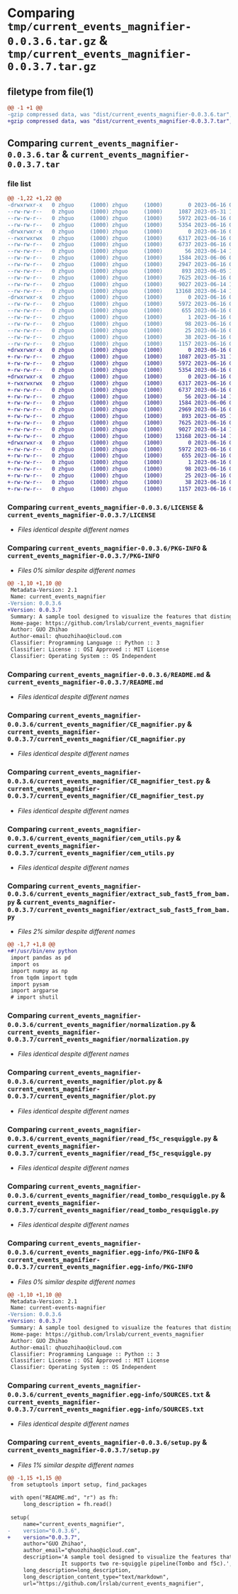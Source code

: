 # Comparing `tmp/current_events_magnifier-0.0.3.6.tar.gz` & `tmp/current_events_magnifier-0.0.3.7.tar.gz`

## filetype from file(1)

```diff
@@ -1 +1 @@
-gzip compressed data, was "dist/current_events_magnifier-0.0.3.6.tar", last modified: Fri Jun 16 09:50:53 2023, max compression
+gzip compressed data, was "dist/current_events_magnifier-0.0.3.7.tar", last modified: Fri Jun 16 09:52:54 2023, max compression
```

## Comparing `current_events_magnifier-0.0.3.6.tar` & `current_events_magnifier-0.0.3.7.tar`

### file list

```diff
@@ -1,22 +1,22 @@
-drwxrwxr-x   0 zhguo     (1000) zhguo     (1000)        0 2023-06-16 09:50:53.597625 current_events_magnifier-0.0.3.6/
--rw-rw-r--   0 zhguo     (1000) zhguo     (1000)     1087 2023-05-31 12:16:43.000000 current_events_magnifier-0.0.3.6/LICENSE
--rw-rw-r--   0 zhguo     (1000) zhguo     (1000)     5972 2023-06-16 09:50:53.597625 current_events_magnifier-0.0.3.6/PKG-INFO
--rw-rw-r--   0 zhguo     (1000) zhguo     (1000)     5354 2023-06-16 09:02:40.000000 current_events_magnifier-0.0.3.6/README.md
-drwxrwxr-x   0 zhguo     (1000) zhguo     (1000)        0 2023-06-16 09:50:53.593625 current_events_magnifier-0.0.3.6/current_events_magnifier/
--rwxrwxrwx   0 zhguo     (1000) zhguo     (1000)     6317 2023-06-16 08:57:45.000000 current_events_magnifier-0.0.3.6/current_events_magnifier/CE_magnifier.py
--rw-rw-r--   0 zhguo     (1000) zhguo     (1000)     6737 2023-06-16 08:57:45.000000 current_events_magnifier-0.0.3.6/current_events_magnifier/CE_magnifier_test.py
--rw-rw-r--   0 zhguo     (1000) zhguo     (1000)       56 2023-06-14 11:15:11.000000 current_events_magnifier-0.0.3.6/current_events_magnifier/__init__.py
--rw-rw-r--   0 zhguo     (1000) zhguo     (1000)     1584 2023-06-06 06:49:54.000000 current_events_magnifier-0.0.3.6/current_events_magnifier/cem_utils.py
--rw-rw-r--   0 zhguo     (1000) zhguo     (1000)     2947 2023-06-16 09:49:59.000000 current_events_magnifier-0.0.3.6/current_events_magnifier/extract_sub_fast5_from_bam.py
--rw-rw-r--   0 zhguo     (1000) zhguo     (1000)      893 2023-06-05 13:34:35.000000 current_events_magnifier-0.0.3.6/current_events_magnifier/normalization.py
--rw-rw-r--   0 zhguo     (1000) zhguo     (1000)     7625 2023-06-16 08:56:20.000000 current_events_magnifier-0.0.3.6/current_events_magnifier/plot.py
--rw-rw-r--   0 zhguo     (1000) zhguo     (1000)     9027 2023-06-14 10:46:36.000000 current_events_magnifier-0.0.3.6/current_events_magnifier/read_f5c_resquiggle.py
--rw-rw-r--   0 zhguo     (1000) zhguo     (1000)    13168 2023-06-14 12:00:50.000000 current_events_magnifier-0.0.3.6/current_events_magnifier/read_tombo_resquiggle.py
-drwxrwxr-x   0 zhguo     (1000) zhguo     (1000)        0 2023-06-16 09:50:53.597625 current_events_magnifier-0.0.3.6/current_events_magnifier.egg-info/
--rw-rw-r--   0 zhguo     (1000) zhguo     (1000)     5972 2023-06-16 09:50:53.000000 current_events_magnifier-0.0.3.6/current_events_magnifier.egg-info/PKG-INFO
--rw-rw-r--   0 zhguo     (1000) zhguo     (1000)      655 2023-06-16 09:50:53.000000 current_events_magnifier-0.0.3.6/current_events_magnifier.egg-info/SOURCES.txt
--rw-rw-r--   0 zhguo     (1000) zhguo     (1000)        1 2023-06-16 09:50:53.000000 current_events_magnifier-0.0.3.6/current_events_magnifier.egg-info/dependency_links.txt
--rw-rw-r--   0 zhguo     (1000) zhguo     (1000)       98 2023-06-16 09:50:53.000000 current_events_magnifier-0.0.3.6/current_events_magnifier.egg-info/requires.txt
--rw-rw-r--   0 zhguo     (1000) zhguo     (1000)       25 2023-06-16 09:50:53.000000 current_events_magnifier-0.0.3.6/current_events_magnifier.egg-info/top_level.txt
--rw-rw-r--   0 zhguo     (1000) zhguo     (1000)       38 2023-06-16 09:50:53.597625 current_events_magnifier-0.0.3.6/setup.cfg
--rw-rw-r--   0 zhguo     (1000) zhguo     (1000)     1157 2023-06-16 09:50:16.000000 current_events_magnifier-0.0.3.6/setup.py
+drwxrwxr-x   0 zhguo     (1000) zhguo     (1000)        0 2023-06-16 09:52:54.932997 current_events_magnifier-0.0.3.7/
+-rw-rw-r--   0 zhguo     (1000) zhguo     (1000)     1087 2023-05-31 12:16:43.000000 current_events_magnifier-0.0.3.7/LICENSE
+-rw-rw-r--   0 zhguo     (1000) zhguo     (1000)     5972 2023-06-16 09:52:54.932997 current_events_magnifier-0.0.3.7/PKG-INFO
+-rw-rw-r--   0 zhguo     (1000) zhguo     (1000)     5354 2023-06-16 09:02:40.000000 current_events_magnifier-0.0.3.7/README.md
+drwxrwxr-x   0 zhguo     (1000) zhguo     (1000)        0 2023-06-16 09:52:54.932997 current_events_magnifier-0.0.3.7/current_events_magnifier/
+-rwxrwxrwx   0 zhguo     (1000) zhguo     (1000)     6317 2023-06-16 08:57:45.000000 current_events_magnifier-0.0.3.7/current_events_magnifier/CE_magnifier.py
+-rw-rw-r--   0 zhguo     (1000) zhguo     (1000)     6737 2023-06-16 08:57:45.000000 current_events_magnifier-0.0.3.7/current_events_magnifier/CE_magnifier_test.py
+-rw-rw-r--   0 zhguo     (1000) zhguo     (1000)       56 2023-06-14 11:15:11.000000 current_events_magnifier-0.0.3.7/current_events_magnifier/__init__.py
+-rw-rw-r--   0 zhguo     (1000) zhguo     (1000)     1584 2023-06-06 06:49:54.000000 current_events_magnifier-0.0.3.7/current_events_magnifier/cem_utils.py
+-rw-rw-r--   0 zhguo     (1000) zhguo     (1000)     2969 2023-06-16 09:52:24.000000 current_events_magnifier-0.0.3.7/current_events_magnifier/extract_sub_fast5_from_bam.py
+-rw-rw-r--   0 zhguo     (1000) zhguo     (1000)      893 2023-06-05 13:34:35.000000 current_events_magnifier-0.0.3.7/current_events_magnifier/normalization.py
+-rw-rw-r--   0 zhguo     (1000) zhguo     (1000)     7625 2023-06-16 08:56:20.000000 current_events_magnifier-0.0.3.7/current_events_magnifier/plot.py
+-rw-rw-r--   0 zhguo     (1000) zhguo     (1000)     9027 2023-06-14 10:46:36.000000 current_events_magnifier-0.0.3.7/current_events_magnifier/read_f5c_resquiggle.py
+-rw-rw-r--   0 zhguo     (1000) zhguo     (1000)    13168 2023-06-14 12:00:50.000000 current_events_magnifier-0.0.3.7/current_events_magnifier/read_tombo_resquiggle.py
+drwxrwxr-x   0 zhguo     (1000) zhguo     (1000)        0 2023-06-16 09:52:54.932997 current_events_magnifier-0.0.3.7/current_events_magnifier.egg-info/
+-rw-rw-r--   0 zhguo     (1000) zhguo     (1000)     5972 2023-06-16 09:52:54.000000 current_events_magnifier-0.0.3.7/current_events_magnifier.egg-info/PKG-INFO
+-rw-rw-r--   0 zhguo     (1000) zhguo     (1000)      655 2023-06-16 09:52:54.000000 current_events_magnifier-0.0.3.7/current_events_magnifier.egg-info/SOURCES.txt
+-rw-rw-r--   0 zhguo     (1000) zhguo     (1000)        1 2023-06-16 09:52:54.000000 current_events_magnifier-0.0.3.7/current_events_magnifier.egg-info/dependency_links.txt
+-rw-rw-r--   0 zhguo     (1000) zhguo     (1000)       98 2023-06-16 09:52:54.000000 current_events_magnifier-0.0.3.7/current_events_magnifier.egg-info/requires.txt
+-rw-rw-r--   0 zhguo     (1000) zhguo     (1000)       25 2023-06-16 09:52:54.000000 current_events_magnifier-0.0.3.7/current_events_magnifier.egg-info/top_level.txt
+-rw-rw-r--   0 zhguo     (1000) zhguo     (1000)       38 2023-06-16 09:52:54.932997 current_events_magnifier-0.0.3.7/setup.cfg
+-rw-rw-r--   0 zhguo     (1000) zhguo     (1000)     1157 2023-06-16 09:52:49.000000 current_events_magnifier-0.0.3.7/setup.py
```

### Comparing `current_events_magnifier-0.0.3.6/LICENSE` & `current_events_magnifier-0.0.3.7/LICENSE`

 * *Files identical despite different names*

### Comparing `current_events_magnifier-0.0.3.6/PKG-INFO` & `current_events_magnifier-0.0.3.7/PKG-INFO`

 * *Files 0% similar despite different names*

```diff
@@ -1,10 +1,10 @@
 Metadata-Version: 2.1
 Name: current_events_magnifier
-Version: 0.0.3.6
+Version: 0.0.3.7
 Summary: A sample tool designed to visualize the features that distinguish between two groups of ONT data at the site level.                It supports two re-squiggle pipeline(Tombo and f5c).
 Home-page: https://github.com/lrslab/current_events_magnifier
 Author: GUO Zhihao
 Author-email: qhuozhihao@icloud.com
 Classifier: Programming Language :: Python :: 3
 Classifier: License :: OSI Approved :: MIT License
 Classifier: Operating System :: OS Independent
```

### Comparing `current_events_magnifier-0.0.3.6/README.md` & `current_events_magnifier-0.0.3.7/README.md`

 * *Files identical despite different names*

### Comparing `current_events_magnifier-0.0.3.6/current_events_magnifier/CE_magnifier.py` & `current_events_magnifier-0.0.3.7/current_events_magnifier/CE_magnifier.py`

 * *Files identical despite different names*

### Comparing `current_events_magnifier-0.0.3.6/current_events_magnifier/CE_magnifier_test.py` & `current_events_magnifier-0.0.3.7/current_events_magnifier/CE_magnifier_test.py`

 * *Files identical despite different names*

### Comparing `current_events_magnifier-0.0.3.6/current_events_magnifier/cem_utils.py` & `current_events_magnifier-0.0.3.7/current_events_magnifier/cem_utils.py`

 * *Files identical despite different names*

### Comparing `current_events_magnifier-0.0.3.6/current_events_magnifier/extract_sub_fast5_from_bam.py` & `current_events_magnifier-0.0.3.7/current_events_magnifier/extract_sub_fast5_from_bam.py`

 * *Files 2% similar despite different names*

```diff
@@ -1,7 +1,8 @@
+#!/usr/bin/env python
 import pandas as pd
 import os
 import numpy as np
 from tqdm import tqdm
 import pysam
 import argparse
 # import shutil
```

### Comparing `current_events_magnifier-0.0.3.6/current_events_magnifier/normalization.py` & `current_events_magnifier-0.0.3.7/current_events_magnifier/normalization.py`

 * *Files identical despite different names*

### Comparing `current_events_magnifier-0.0.3.6/current_events_magnifier/plot.py` & `current_events_magnifier-0.0.3.7/current_events_magnifier/plot.py`

 * *Files identical despite different names*

### Comparing `current_events_magnifier-0.0.3.6/current_events_magnifier/read_f5c_resquiggle.py` & `current_events_magnifier-0.0.3.7/current_events_magnifier/read_f5c_resquiggle.py`

 * *Files identical despite different names*

### Comparing `current_events_magnifier-0.0.3.6/current_events_magnifier/read_tombo_resquiggle.py` & `current_events_magnifier-0.0.3.7/current_events_magnifier/read_tombo_resquiggle.py`

 * *Files identical despite different names*

### Comparing `current_events_magnifier-0.0.3.6/current_events_magnifier.egg-info/PKG-INFO` & `current_events_magnifier-0.0.3.7/current_events_magnifier.egg-info/PKG-INFO`

 * *Files 0% similar despite different names*

```diff
@@ -1,10 +1,10 @@
 Metadata-Version: 2.1
 Name: current-events-magnifier
-Version: 0.0.3.6
+Version: 0.0.3.7
 Summary: A sample tool designed to visualize the features that distinguish between two groups of ONT data at the site level.                It supports two re-squiggle pipeline(Tombo and f5c).
 Home-page: https://github.com/lrslab/current_events_magnifier
 Author: GUO Zhihao
 Author-email: qhuozhihao@icloud.com
 Classifier: Programming Language :: Python :: 3
 Classifier: License :: OSI Approved :: MIT License
 Classifier: Operating System :: OS Independent
```

### Comparing `current_events_magnifier-0.0.3.6/current_events_magnifier.egg-info/SOURCES.txt` & `current_events_magnifier-0.0.3.7/current_events_magnifier.egg-info/SOURCES.txt`

 * *Files identical despite different names*

### Comparing `current_events_magnifier-0.0.3.6/setup.py` & `current_events_magnifier-0.0.3.7/setup.py`

 * *Files 1% similar despite different names*

```diff
@@ -1,15 +1,15 @@
 from setuptools import setup, find_packages
 
 with open("README.md", "r") as fh:
     long_description = fh.read()
 
 setup(
     name="current_events_magnifier",
-    version="0.0.3.6",
+    version="0.0.3.7",
     author="GUO Zhihao",
     author_email="qhuozhihao@icloud.com",
     description='A sample tool designed to visualize the features that distinguish between two groups of ONT data at the site level.\
                 It supports two re-squiggle pipeline(Tombo and f5c).',
     long_description=long_description,
     long_description_content_type="text/markdown",
     url="https://github.com/lrslab/current_events_magnifier",
```

